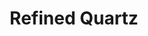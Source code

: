 ---
templateKey: blog-post
featuredpost: false
featuredimage: /assets/Refined_Quartz.png
title: Refined Quartz
description: Resources
testfield: 676
---